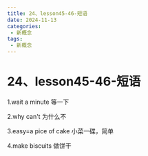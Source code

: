 ```yaml
---
title: 24、lesson45-46-短语
date: 2024-11-13
categories:
 - 新概念
tags:
 - 新概念
---
```




# 24、lesson45-46-短语



1.wait a minute 等一下

2.why can't 为什么不

3.easy=a pice of cake 小菜一碟，简单

4.make biscuits 做饼干 









